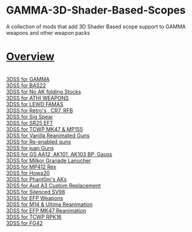 # GAMMA-3D-Shader-Based-Scopes
A collection of mods that add 3D Shader Based scope support to GAMMA weapons and other weapon packs

<h1><u> Overview </u></h1>

<br><a href="url">3DSS for GAMMA</a>
<br><a href="url">3DSS for BAS22</a>
<br><a href="url">3DSS for No AK folding Stocks</a>
<br><a href="url">3DSS for ATHI WEAPONS</a>
<br><a href="url">3DSS for LEWD FAMAS</a>
<br><a href="url">3DSS for Retro's , CR7, RFB</a>
<br><a href="url">3DSS for Sig Spear</a>
<br><a href="url">3DSS for SR25 EFT</a>
<br><a href="url">3DSS for TCWP MK47 & MP155</a>
<br><a href="url">3DSS for Vanilla Reanimated Guns</a>
<br><a href="url">3DSS for Re-enabled guns</a>
<br><a href="url">3DSS for juan Guns</a>
<br><a href="url">3DSS for GS AA12, AK101, AK103 BP, Gauss</a>
<br><a href="url">3DSS for Milkor Granade Lanucher</a>
<br><a href="url">3DSS for MP412 Rex</a>
<br><a href="url">3DSS for Howa20</a>
<br><a href="url">3DSS for Phant0m's AKs</a>
<br><a href="url">3DSS for Aud A3 Custom Replacement</a>
<br><a href="url">3DSS for Silenced SV98</a>
<br><a href="url">3DSS for EFP Weapons</a>
<br><a href="url">3DSS for M14 & Ultima Reanimation</a>
<br><a href="url">3DSS for EFP MK47 Reanimation</a>
<br><a href="url">3DSS for TCWP RPK16</a>
<br><a href="url">3DSS for FG42</a>
